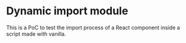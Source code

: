# Dynamic import module

This is a PoC to test the import process of a React component inside a script made with vanilla.